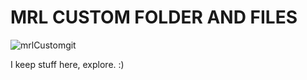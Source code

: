 MRL CUSTOM FOLDER AND FILES
= 

![mrlCustomgit](https://github.com/CyberSyntek/mrl/assets/81597534/04855f66-2410-4fd0-b8df-10518e4369e2)

I keep stuff here, explore. :)
